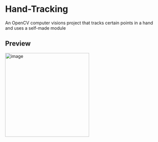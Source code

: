 # Hand-Tracking
An OpenCV computer visions project that tracks certain points in a hand and uses a self-made module

## Preview
<img width="271" alt="image" src="https://user-images.githubusercontent.com/70067413/188246256-0d6e693f-6107-4fc4-857c-040eb6ddbd2f.png">


